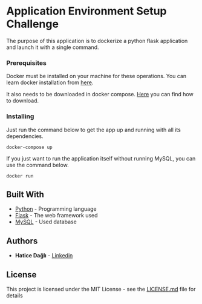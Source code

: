 
# Application Environment Setup Challenge

The purpose of this application is to dockerize a python flask application and launch it with a single command.

### Prerequisites

Docker must be installed on your machine for these operations. You can learn docker installation from [here](https://docs.docker.com/get-docker/).

It also needs to be downloaded in docker compose. [Here](https://docs.docker.com/compose/install/) you can find how to download.


### Installing

Just run the command below to get the app up and running with all its dependencies.


```
docker-compose up
```

If you just want to run the application itself without running MySQL, you can use the command below.

```
docker run
```

## Built With

* [Python](https://www.python.org/) - Programming language
* [Flask](https://flask.palletsprojects.com/en/2.1.x/) - The web framework used
* [MySQL](https://www.mysql.com/) - Used database

## Authors

* **Hatice Dağlı**  - [Linkedin](https://www.linkedin.com/in/hatice-dagli/)


## License

This project is licensed under the MIT License - see the [LICENSE.md](LICENSE.md) file for details

